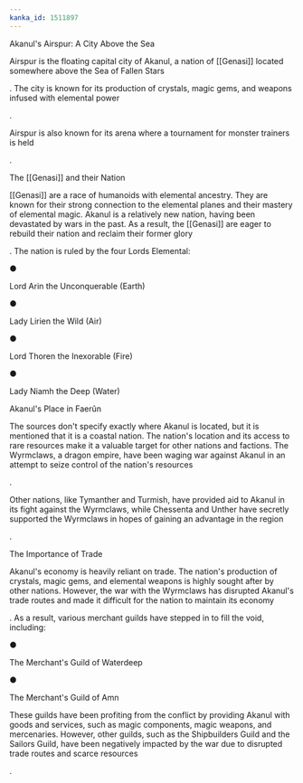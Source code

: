 ```yaml
---
kanka_id: 1511897
---
```


Akanul's Airspur: A City Above the Sea

Airspur is the floating capital city of Akanul, a nation of [[Genasi]] located somewhere above the Sea of Fallen Stars

. The city is known for its production of crystals, magic gems, and weapons infused with elemental power

.

Airspur is also known for its arena where a tournament for monster trainers is held

.

The [[Genasi]] and their Nation

[[Genasi]] are a race of humanoids with elemental ancestry. They are known for their strong connection to the elemental planes and their mastery of elemental magic. Akanul is a relatively new nation, having been devastated by wars in the past. As a result, the [[Genasi]] are eager to rebuild their nation and reclaim their former glory

. The nation is ruled by the four Lords Elemental:

●

Lord Arin the Unconquerable (Earth)

●

Lady Lirien the Wild (Air)

●

Lord Thoren the Inexorable (Fire)

●

Lady Niamh the Deep (Water)

Akanul's Place in Faerûn

The sources don't specify exactly where Akanul is located, but it is mentioned that it is a coastal nation. The nation's location and its access to rare resources make it a valuable target for other nations and factions. The Wyrmclaws, a dragon empire, have been waging war against Akanul in an attempt to seize control of the nation's resources

.

Other nations, like Tymanther and Turmish, have provided aid to Akanul in its fight against the Wyrmclaws, while Chessenta and Unther have secretly supported the Wyrmclaws in hopes of gaining an advantage in the region

.

The Importance of Trade

Akanul's economy is heavily reliant on trade. The nation's production of crystals, magic gems, and elemental weapons is highly sought after by other nations. However, the war with the Wyrmclaws has disrupted Akanul's trade routes and made it difficult for the nation to maintain its economy

. As a result, various merchant guilds have stepped in to fill the void, including:

●

The Merchant's Guild of Waterdeep

●

The Merchant's Guild of Amn

These guilds have been profiting from the conflict by providing Akanul with goods and services, such as magic components, magic weapons, and mercenaries. However, other guilds, such as the Shipbuilders Guild and the Sailors Guild, have been negatively impacted by the war due to disrupted trade routes and scarce resources

.